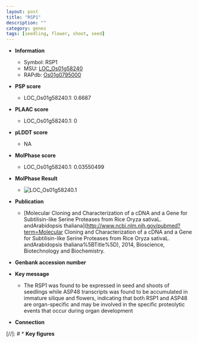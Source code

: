 ```yaml
---
layout: post
title: "RSP1"
description: ""
category: genes
tags: [seedling, flower, shoot, seed]
---
```


* **Information**  
    + Symbol: RSP1  
    + MSU: [LOC_Os01g58240](http://rice.plantbiology.msu.edu/cgi-bin/ORF_infopage.cgi?orf=LOC_Os01g58240)  
    + RAPdb: [Os01g0795000](http://rapdb.dna.affrc.go.jp/viewer/gbrowse_details/irgsp1?name=Os01g0795000)  

* **PSP score**  
    + LOC_Os01g58240.1: 0.6687 

* **PLAAC score**  
    + LOC_Os01g58240.1: 0 

* **pLDDT score**
    + NA


* **MolPhase score**
    + LOC_Os01g58240.1: 0.03550499

* **MolPhase Result**
    + ![LOC_Os01g58240.1](https://304243504.github.io/Pictures/LOC_Os01g/LOC_Os01g58240.1.png)

* **Publication**  
    + [Molecular Cloning and Characterization of a cDNA and a Gene for Subtilisin-like Serine Proteases from Rice Oryza sativaL. andArabidopsis thaliana](http://www.ncbi.nlm.nih.gov/pubmed?term=Molecular Cloning and Characterization of a cDNA and a Gene for Subtilisin-like Serine Proteases from Rice Oryza sativaL. andArabidopsis thaliana%5BTitle%5D), 2014, Bioscience, Biotechnology and Biochemistry.

* **Genbank accession number**  

* **Key message**  
    + The RSP1 was found to be expressed in seed and shoots of seedlings while ASP48 transcripts was found to be accumulated in immature silique and flowers, indicating that both RSP1 and ASP48 are organ-specific and may be involved in the specific proteolytic events that occur during organ development

* **Connection**  

[//]: # * **Key figures**  



